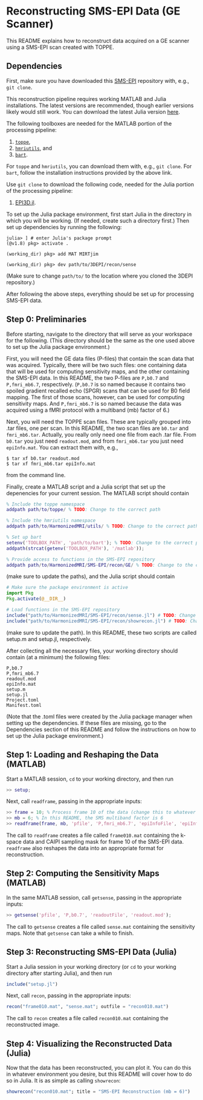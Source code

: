 # Reconstructing SMS-EPI Data (GE Scanner)

This README explains how to reconstruct data
acquired on a GE scanner
using a SMS-EPI scan
created with TOPPE.

## Dependencies

First,
make sure you have downloaded
this [SMS-EPI](https://github.com/HarmonizedMRI/SMS-EPI)
repository with, e.g., `git clone`.

This reconstruction pipeline requires
working MATLAB
and Julia installations.
The latest versions are recommended,
though earlier versions likely would still work.
You can download the latest Julia version
[here](https://julialang.org/downloads/#current_stable_release).

The following toolboxes are needed
for the MATLAB portion
of the processing pipeline:

1. [`toppe`](https://github.com/toppeMRI/toppe),
1. [`hmriutils`](https://github.com/HarmonizedMRI/utils), and
1. [`bart`](https://mrirecon.github.io/bart/installation.html).

For `toppe` and `hmriutils`,
you can download them
with, e.g., `git clone`.
For `bart`,
follow the installation instructions
provided by the above link.

Use `git clone`
to download the following code,
needed for the Julia portion
of the processing pipeline:

1. [EPI3D.jl](https://github.com/HarmonizedMRI/3DEPI).

To set up the Julia package environment,
first start Julia
in the directory
in which you will be working.
(If needed,
create such a directory first.)
Then set up dependencies
by running the following:
```julia-repl
julia> ] # enter Julia's package prompt
(@v1.8) pkg> activate .

(working_dir) pkg> add MAT MIRTjim

(working_dir) pkg> dev path/to/3DEPI/recon/sense
```
(Make sure to change `path/to/`
to the location where you cloned
the 3DEPI repository.)

After following the above steps,
everything should be set up
for processing SMS-EPI data.

## Step 0: Preliminaries

Before starting,
navigate to
the directory
that will serve as your workspace
for the following.
(This directory should be the same
as the one used above
to set up the Julia package environment.)

First,
you will need the GE data files (P-files)
that contain the scan data that was acquired.
Typically,
there will be two such files:
one containing data
that will be used for computing sensitivity maps,
and the other containing the SMS-EPI data.
In this README,
the two P-files are
`P,b0.7`
and `P,fmri_mb6.7`,
respectively.
(`P,b0.7` is so named
because it contains two spoiled gradient recalled echo (SPGR) scans
that can be used for B0 field mapping.
The first of those scans, however,
can be used for computing sensitivity maps.
And `P,fmri_mb6.7` is so named
because the data was acquired
using a fMRI protocol
with a multiband (mb) factor of 6.)

Next,
you will need the TOPPE scan files.
These are typically grouped into .tar files,
one per scan.
In this README,
the two scan files are
`b0.tar`
and `fmri_mb6.tar`.
Actually,
you really only need one file
from each .tar file.
From `b0.tar` you just need `readout.mod`,
and from `fmri_mb6.tar` you just need `epiInfo.mat`.
You can extract them with, e.g.,
```
$ tar xf b0.tar readout.mod
$ tar xf fmri_mb6.tar epiInfo.mat
```
from the command line.

Finally,
create a MATLAB script
and a Julia script
that set up the depenencies
for your current session.
The MATLAB script should contain
```matlab
% Include the toppe namespace
addpath path/to/toppe/ % TODO: Change to the correct path

% Include the hmriutils namespace
addpath path/to/HarmonizedMRI/utils/ % TODO: Change to the correct path

% Set up bart
setenv('TOOLBOX_PATH', 'path/to/bart'); % TODO: Change to the correct path
addpath(strcat(getenv('TOOLBOX_PATH'), '/matlab'));

% Provide access to functions in the SMS-EPI repository
addpath path/to/HarmonizedMRI/SMS-EPI/recon/GE/ % TODO: Change to the correct path
```
(make sure to update the paths),
and the Julia script should contain
```julia
# Make sure the package environment is active
import Pkg
Pkg.activate(@__DIR__)

# Load functions in the SMS-EPI repository
include("path/to/HarmonizedMRI/SMS-EPI/recon/sense.jl") # TODO: Change to the correct path
include("path/to/HarmonizedMRI/SMS-EPI/recon/showrecon.jl") # TODO: Change to the correct path
```
(make sure to update the path).
In this README,
these two scripts are called
setup.m and setup.jl, respectively.

After collecting all the necessary files,
your working directory should contain
(at a minimum)
the following files:
```
P,b0.7
P,fmri_mb6.7
readout.mod
epiInfo.mat
setup.m
setup.jl
Project.toml
Manifest.toml
```
(Note that the .toml files
were created by the Julia package manager
when setting up the dependencies.
If these files are missing,
go to the Dependencies section
of this README
and follow the instructions
on how to set up the Julia package environment.)

## Step 1: Loading and Reshaping the Data (MATLAB)

Start a MATLAB session,
`cd` to your working directory,
and then run
```matlab
>> setup;
```
Next,
call `readframe`,
passing in the appropriate inputs:
```matlab
>> frame = 10; % Process frame 10 of the data (change this to whatever you want)
>> mb = 6; % In this README, the SMS multiband factor is 6
>> readframe(frame, mb, 'pfile', 'P,fmri_mb6.7', 'epiInfoFile', 'epiInfo.mat');
```
The call to `readframe` creates
a file called `frame010.mat`
containing the k-space data
and CAIPI sampling mask
for frame 10 of the SMS-EPI data.
`readframe` also reshapes the data
into an appropriate format
for reconstruction.

## Step 2: Computing the Sensitivity Maps (MATLAB)

In the same MATLAB session,
call `getsense`,
passing in the appropriate inputs:
```matlab
>> getsense('pfile', 'P,b0.7', 'readoutFile', 'readout.mod');
```
The call to `getsense` creates
a file called `sense.mat`
containing the sensitivity maps.
Note that `getsense` can take a while to finish.

## Step 3: Reconstructing SMS-EPI Data (Julia)

Start a Julia session
in your working directory
(or `cd` to your working directory
after starting Julia),
and then run
```julia
include("setup.jl")
```
Next,
call `recon`,
passing in the appropriate inputs:
```julia
recon("frame010.mat", "sense.mat"; outfile = "recon010.mat")
```
The call to `recon` creates
a file called `recon010.mat`
containing the reconstructed image.

## Step 4: Visualizing the Reconstructed Data (Julia)

Now that the data has been reconstructed,
you can plot it.
You can do this
in whatever environment you desire,
but this README will cover
how to do so in Julia.
It is as simple as calling `showrecon`:
```julia
showrecon("recon010.mat"; title = "SMS-EPI Reconstruction (mb = 6)")
```
